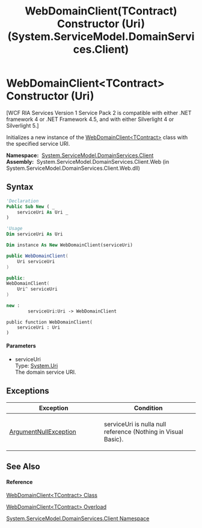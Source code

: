 ﻿---
title: WebDomainClient(TContract) Constructor (Uri) (System.ServiceModel.DomainServices.Client)
TOCTitle: WebDomainClient(TContract) Constructor (Uri)
ms:assetid: M:System.ServiceModel.DomainServices.Client.WebDomainClient`1.#ctor(System.Uri)
ms:mtpsurl: https://msdn.microsoft.com/en-us/library/Ff422330(v=VS.91)
ms:contentKeyID: 28754705
ms.date: 01/27/2012
mtps_version: v=VS.91
dev_langs:
- vb
- csharp
- c++
- fsharp
- jscript
api_location:
- System.ServiceModel.DomainServices.Client.Web.dll
api_name:
- System.ServiceModel.DomainServices.Client.WebDomainClient`1..ctor
api_type:
- Managed
topic_type:
- apiref
- kbSyntax
product_family_name: VS
ROBOTS: INDEX,FOLLOW
---

# WebDomainClient\<TContract\> Constructor (Uri)

\[WCF RIA Services Version 1 Service Pack 2 is compatible with either .NET framework 4 or .NET Framework 4.5, and with either Silverlight 4 or Silverlight 5.\]

Initializes a new instance of the [WebDomainClient\<TContract\>](ff422638\(v=vs.91\).md) class with the specified service URI.

**Namespace:**  [System.ServiceModel.DomainServices.Client](ff422479\(v=vs.91\).md)  
**Assembly:**  System.ServiceModel.DomainServices.Client.Web (in System.ServiceModel.DomainServices.Client.Web.dll)

## Syntax

``` vb
'Declaration
Public Sub New ( _
    serviceUri As Uri _
)
```

``` vb
'Usage
Dim serviceUri As Uri

Dim instance As New WebDomainClient(serviceUri)
```

``` csharp
public WebDomainClient(
    Uri serviceUri
)
```

``` c++
public:
WebDomainClient(
    Uri^ serviceUri
)
```

``` fsharp
new : 
        serviceUri:Uri -> WebDomainClient
```

``` jscript
public function WebDomainClient(
    serviceUri : Uri
)
```

#### Parameters

  - serviceUri  
    Type: [System.Uri](https://msdn.microsoft.com/en-us/library/txt7706a)  
    The domain service URI.  

## Exceptions

<table>
<colgroup>
<col style="width: 50%" />
<col style="width: 50%" />
</colgroup>
<thead>
<tr class="header">
<th>Exception</th>
<th>Condition</th>
</tr>
</thead>
<tbody>
<tr class="odd">
<td><a href="https://msdn.microsoft.com/en-us/library/27426hcy">ArgumentNullException</a></td>
<td><p>serviceUri is nulla null reference (Nothing in Visual Basic).</p></td>
</tr>
</tbody>
</table>

## See Also

#### Reference

[WebDomainClient\<TContract\> Class](ff422638\(v=vs.91\).md)

[WebDomainClient\<TContract\> Overload](ff423221\(v=vs.91\).md)

[System.ServiceModel.DomainServices.Client Namespace](ff422479\(v=vs.91\).md)


